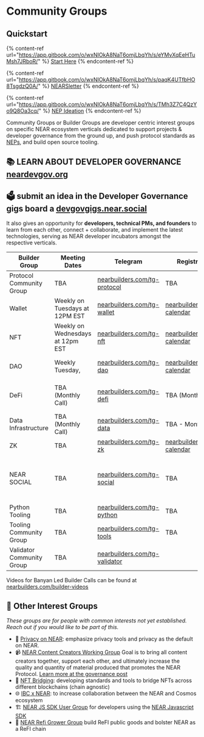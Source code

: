 # Community Groups

## Quickstart

{% content-ref url="https://app.gitbook.com/o/wxNIOkA8NaT6omjLbqYh/s/eYMvXqEeHTuMsh7JRboR/" %}
[Start Here](https://app.gitbook.com/o/wxNIOkA8NaT6omjLbqYh/s/eYMvXqEeHTuMsh7JRboR/)
{% endcontent-ref %}

{% content-ref url="https://app.gitbook.com/o/wxNIOkA8NaT6omjLbqYh/s/paqK4UTfbHO8TsgdzQ0A/" %}
[NEARSletter](https://app.gitbook.com/o/wxNIOkA8NaT6omjLbqYh/s/paqK4UTfbHO8TsgdzQ0A/)
{% endcontent-ref %}

{% content-ref url="https://app.gitbook.com/o/wxNIOkA8NaT6omjLbqYh/s/TMh3Z7C4QzYo9Q8Oa3cq/" %}
[NEP Ideation](https://app.gitbook.com/o/wxNIOkA8NaT6omjLbqYh/s/TMh3Z7C4QzYo9Q8Oa3cq/)
{% endcontent-ref %}

Community Groups or Builder Groups are developer centric interest groups on specific NEAR ecosystem verticals dedicated to support projects & developer governance from the ground up, and push protocol standards as [NEPs](https://github.com/near/NEPs), and build open source tooling.

## 📚 LEARN ABOUT DEVELOPER GOVERNANCE [neardevgov.org](https://neardevgov.org/)

## 🗳️ submit an idea in the Developer Governance gigs board a [devgovgigs.near.social](https://devgovgigs.near.social/)

It also gives an opportunity for **developers, technical PMs, and founders** to learn from each other, connect + collaborate, and implement the latest technologies, serving as NEAR developer incubators amongst the respective verticals.&#x20;

| **Builder Group**         | **Meeting Dates**                | **Telegram**                                                          | **Registration Link**                                                       | **Governance Post**                                                       | **Notes**                                                                 | **Primary Organizers**                                                                    |
| ------------------------- | -------------------------------- | --------------------------------------------------------------------- | --------------------------------------------------------------------------- | ------------------------------------------------------------------------- | ------------------------------------------------------------------------- | ----------------------------------------------------------------------------------------- |
| Protocol Community Group  | TBA                              | [nearbuilders.com/tg-protocol](http://nearbuilders.com/tg-protocol)   | TBA                                                                         | [nearbuilders.com/protocol-post](http://nearbuilders.com/protocol-post)   | [nearbuilders.com/protocol-notes](http://nearbuilders.com/protocol-notes) | [Pagoda](https://www.pagoda.co/)                                                          |
| Wallet                    | Weekly on Tuesdays at 12PM EST   | [nearbuilders.com/tg-wallet](http://nearbuilders.com/tg-wallet)       | [nearbuilders.com/wallet-calendar](http://nearbuilders.com/wallet-calendar) | [nearbuilders.com/wallet-post](http://nearbuilders.com/wallet-post)       | [nearbuilders.com/wallet-notes](http://nearbuilders.com/wallet-notes)     | [Banyan Collective](https://www.banyan.gg/)                                               |
| NFT                       | Weekly on Wednesdays at 12pm EST | [nearbuilders.com/tg-nft](http://nearbuilders.com/tg-nft)             | [nearbuilders.com/nft-calendar](http://nearbuilders.com/nft-calendar)       | [nearbuilders.com/nft-post](http://nearbuilders.com/nft-post)             | [nearbuilders.com/nft-notes](http://nearbuilders.com/nft-notes)           | [Banyan Collective](https://www.banyan.gg/)                                               |
| DAO                       | Weekly Tuesday,                  | [nearbuilders.com/tg-dao](http://nearbuilders.com/tg-dao)             | [nearbuilders.com/dao-calendar](http://nearbuilders.com/dao-calendar)       | [nearbuilders.com/dao-post](http://nearbuilders.com/dao-post)             | [nearbuilders.com/dao-notes](http://nearbuilders.com/dao-notes)           | [AstroDAO](https://astrodao.com/), [Banyan Collective](https://www.banyan.gg/)            |
| DeFi                      | TBA (Monthly Call)               | [nearbuilders.com/tg-defi](http://nearbuilders.com/tg-defi)           | TBA (Monthly Call)                                                          | [nearbuilders.com/defi-post](http://nearbuilders.com/defi-post)           | [nearbuilders.com/defi-notes](http://nearbuilders.com/defi-notes)         | [Banyan Collective](https://www.banyan.gg/), [Proximity Labs](https://www.proximity.dev/) |
| Data Infrastructure       | TBA (Monthly Call)               | [nearbuilders.com/tg-data](http://nearbuilders.com/tg-data)           | TBA - Monthly Call                                                          | [nearbuilders.com/data-post](http://nearbuilders.com/data-post)           | [nearbuilders.com/data-notes](http://nearbuilders.com/data-notes)         | [Banyan Collective](https://www.banyan.gg/), [Pagoda](https://www.pagoda.co/)             |
| ZK                        | TBA                              | [nearbuilders.com/tg-zk](http://nearbuilders.com/tg-zk)               | [nearbuilders.com/zk-calendar](http://nearbuilders.com/zk-calendar)         | [nearbuilders.com/zk-post](http://nearbuilders.com/zk-post)               | TBA                                                                       | [Pagoda](https://www.pagoda.co/)                                                          |
| NEAR SOCIAL               | TBA                              | [nearbuilders.com/tg-social](http://nearbuilders.com/tg-social)       | TBA                                                                         | [nearbuilders.com/social-post](http://nearbuilders.com/social-post)       | TBA                                                                       | James Waugh, NDC (NEAR Digital Collective)                                                |
| Python Tooling            | TBA                              | [nearbuilders.com/tg-python](http://nearbuilders.com/tg-python)       | TBA                                                                         | [nearbuilders.com/python-post](http://nearbuilders.com/python-post)       | TBA                                                                       | [NEAR Foundation](http://near.foundation)                                                 |
| Tooling Community Group   | TBA                              | [nearbuilders.com/tg-tools](http://nearbuilders.com/tg-tools)         | TBA                                                                         | [nearbuilders.com/tools-post](http://nearbuilders.com/tools-post)         | TBA                                                                       | [Pagoda](https://www.pagoda.co/)                                                          |
| Validator Community Group | TBA                              | [nearbuilders.com/tg-validator](http://nearbuilders.com/tg-validator) |                                                                             | [nearbuilders.com/validator-post](http://nearbuilders.com/validator-post) |                                                                           | Open Shards Alliance                                                                      |

Videos for Banyan Led Builder Calls can be found at [nearbuilders.com/builder-videos](http://nearbuilders.com/builder-videos)

## **🧠 Other Interest Groups**

_These groups are for people with common interests not yet established. Reach out if you would like to be part of this._

* 🔐 [Privacy on NEAR](http://nearbuilders.com/tg-privacy): emphasize privacy tools and privacy as the default on NEAR.
* 📹 [NEAR Content Creators Working Group](http://nearbuilders.com/tg-content) Goal is to bring all content creators together, support each other, and ultimately increase the quality and quantity of material produced that promotes the NEAR Protocol. [Learn more at the governance post](http://nearbuilders.com/content-post)
* 🌉 [NFT Bridging](http://nearbuilders.com/tg-bridge): developing standards and tools to bridge NFTs across different blockchains (chain agnostic)
* 🌐 [IBC x NEAR](http://nearbuilders.com/tg-ibc): to increase collaboration between the NEAR and Cosmos ecosystem
* 🏗️ [NEAR JS SDK User Group](https://nearbuilders.com/tg-js) for developers using the [NEAR Javascript SDK](https://docs.near.org/tools/near-sdk-js)
* 🌻 [NEAR Refi Grower Group](https://nearbuilders.com/tg-refi) build ReFI public goods and bolster NEAR as a ReFI chain


